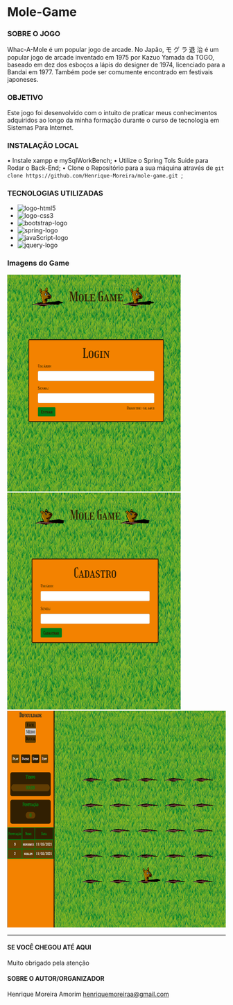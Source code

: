 # Mole-Game

### SOBRE O JOGO
Whac-A-Mole é um popular jogo de arcade. No Japão, モ グ ラ 退 治 é um popular jogo de arcade inventado em 1975 por Kazuo Yamada da TOGO, baseado em dez dos esboços a lápis do designer de 1974, licenciado para a Bandai em 1977. Também pode ser comumente encontrado em festivais japoneses.

### OBJETIVO
Este jogo foi desenvolvido com o intuito de praticar meus conhecimentos adquiridos ao longo da minha formação durante o curso de tecnologia em Sistemas Para Internet.

### INSTALAÇÃO LOCAL
• Instale xampp e mySqlWorkBench;
• Utilize o Spring Tols Suide para Rodar o Back-End;
• Clone o Repositório para a sua máquina através de `git clone https://github.com/Henrique-Moreira/mole-game.git `;

### TECNOLOGIAS UTILIZADAS
* <img src="https://logodownload.org/wp-content/uploads/2016/10/html5-logo-10.png" alt="logo-html5" width="50"/>
* <img src="https://www.pngix.com/pngfile/big/193-1937198_image-result-for-css3-icon-css-logo-transparent.png" alt="logo-css3" width="50"/>
* <img src="https://cdn.worldvectorlogo.com/logos/bootstrap-5-1.svg" alt="bootstrap-logo" width="50"/>
* <img src="https://spring-petclinic.github.io/images/logo-spring.png" alt="spring-logo" width="50"/>
* <img src="https://upload.wikimedia.org/wikipedia/commons/thumb/9/99/Unofficial_JavaScript_logo_2.svg/480px-Unofficial_JavaScript_logo_2.svg.png" alt="javaScript-logo" width="50"/>
* <img src="https://i.pinimg.com/originals/c0/26/1a/c0261af0418d8ad72fdd8a7f4379d7db.png" alt="jquery-logo" width="50"/>

### Imagens do Game
<img src="/front end/img/login.png" alt="imagem login do jogo" width="400" height="500"/>  <img src="/front end/img/cadastro.png" alt="imagem cadastro do jogo" width="400" height="500"/>
<img src="/front end/img/game.png" alt="imagem jogo" width="800" height="500"/>


----------------------------
#### SE VOCÊ CHEGOU ATÉ AQUI
Muito obrigado pela atenção

#### SOBRE O AUTOR/ORGANIZADOR
Henrique Moreira Amorim henriquemoreiraa@gmail.com
